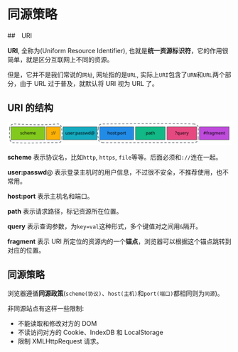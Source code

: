# 同源策略

##　URI

**URI**, 全称为(Uniform Resource Identifier), 也就是**统一资源标识符**，它的作用很简单，就是区分互联网上不同的资源。

但是，它并不是我们常说的`网址`, 网址指的是`URL`, 实际上`URI`包含了`URN`和`URL`两个部分，由于 URL 过于普及，就默认将 URI 视为 URL 了。

## URI 的结构

![img](../assets/imgs/uri.svg)

**scheme** 表示协议名，比如`http`, `https`, `file`等等。后面必须和`://`连在一起。

**user:passwd**@ 表示登录主机时的用户信息，不过很不安全，不推荐使用，也不常用。

**host:port** 表示主机名和端口。

**path** 表示请求路径，标记资源所在位置。

**query** 表示查询参数，为`key=val`这种形式，多个键值对之间用`&`隔开。

**fragment** 表示 URI 所定位的资源内的一个**锚点**，浏览器可以根据这个锚点跳转到对应的位置。

## 同源策略

浏览器遵循**同源政策**(`scheme(协议)`、`host(主机)`和`port(端口)`都相同则为`同源`)。

非同源站点有这样一些限制:

- 不能读取和修改对方的 DOM
- 不读访问对方的 Cookie、IndexDB 和 LocalStorage
- 限制 XMLHttpRequest 请求。

 
